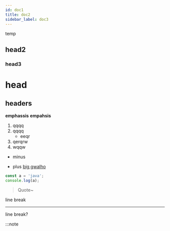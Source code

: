```yaml
---
id: doc1
title: doc2
sidebar_label: doc3
---
```


temp

## head2

### head3

# head

## headers

__emphassis__
**empahsis**

1. qqqq
2. qqqq
	- eeqr
3. qerqrw
1. wqqw
- minus
+ plus
[big gwalho](https://naver.com)

```javascript
const a = 'java';
console.log(a);
```

> Quote~

line break

---

line break?

:::note


